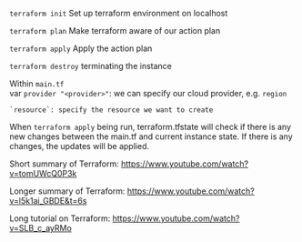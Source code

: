 
`terraform init`
Set up terraform environment on localhost

`terraform plan`
Make terraform aware of our action plan

`terraform apply`
Apply the action plan 

`terraform destroy`
terminating the instance

Within `main.tf`  
    var `provider "<provider>"`: we can specify our cloud provider, e.g.
        `region`

    `resource`: specify the resource we want to create

When `terraform apply` being run, terraform.tfstate will check if there is any new changes between the main.tf and current instance state. If there is any changes, the updates will be applied.


Short summary of Terraform: https://www.youtube.com/watch?v=tomUWcQ0P3k

Longer summary of Terraform: https://www.youtube.com/watch?v=l5k1ai_GBDE&t=6s

Long tutorial on Terraform: https://www.youtube.com/watch?v=SLB_c_ayRMo
